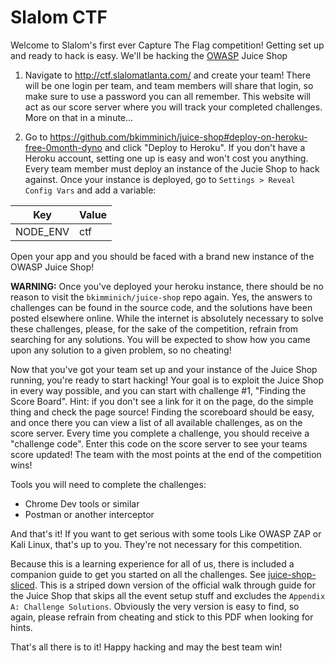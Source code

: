 # Slalom CTF

Welcome to Slalom's first ever Capture The Flag competition!  Getting set up and ready to hack is easy.  We'll be hacking the [OWASP](https://www.owasp.org) Juice Shop

1) Navigate to http://ctf.slalomatlanta.com/ and create your team!  There will be one login per team, and team members will share that login, so make sure to use a password you can all remember. This website will act as our score server where you will track your completed challenges.  More on that in a minute...

2) Go to https://github.com/bkimminich/juice-shop#deploy-on-heroku-free-0month-dyno and click "Deploy to Heroku".  If you don't have a Heroku account, setting one up is easy and won't cost you anything.  Every team member must deploy an instance of the Jucie Shop to hack against.  Once your instance is deployed, go to `Settings > Reveal Config Vars` and add a variable:

Key | Value
------------ | -------------
NODE_ENV | ctf

Open your app and you should be faced with a brand new instance of the OWASP Juice Shop! 

**WARNING:**  Once you've deployed your heroku instance, there should be no reason to visit the `bkimminich/juice-shop` repo again.  Yes, the answers to challenges can be found in the source code, and the solutions have been posted elsewhere online.  While the internet is absolutely necessary to solve these challenges, please, for the sake of the competition, refrain from searching for any solutions.   You will be expected to show how you came upon any solution to a given problem, so no cheating! 

Now that you've got your team set up and your instance of the Juice Shop running, you're ready to start hacking!  Your goal is to exploit the Juice Shop in every way possible, and you can start with challenge #1, "Finding the Score Board". Hint: if you don't see a link for it on the page, do the simple thing and check the page source!  Finding the scoreboard should be easy, and once there you can view a list of all available challenges, as on the score server.  Every time you complete a challenge, you should receive a "challenge code".  Enter this code on the score server to see your teams score updated! The team with the most points at the end of the competition wins! 

Tools you will need to complete the challenges: 

* Chrome Dev tools or similar 
* Postman or another interceptor

And that's it! If you want to get serious with some tools Like OWASP ZAP or Kali Linux, that's up to you.  They're not necessary for this competition.  

Because this is a learning experience for all of us, there is included a companion guide to get you started on all the challenges.  See [juice-shop-sliced](https://github.com/cnash6/slalom-ctf/blob/master/juice-shop-sliced.pdf).  This is a striped down version of the official walk through guide for the Juice Shop that skips all the event setup stuff and excludes the `Appendix A: Challenge Solutions`.  Obviously the very version is easy to find, so again, please refrain from cheating and stick to this PDF when looking for hints. 

That's all there is to it!  Happy hacking and may the best team win! 



